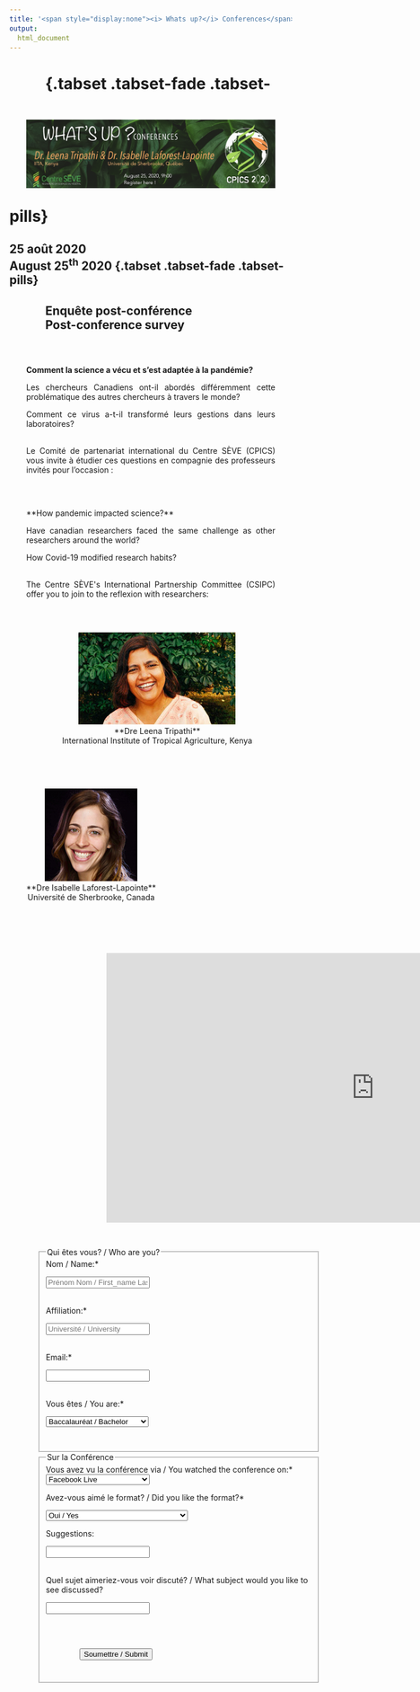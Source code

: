 ```yaml
---
title: '<span style="display:none"><i> Whats up?</i> Conferences</span>'
output:
  html_document
---
```

<head>
<link rel="apple-touch-icon" sizes="180x180" href="/apple-touch-icon.png">
<link rel="icon" type="image/png" sizes="32x32" href="/favicon-32x32.png">
<link rel="icon" type="image/png" sizes="16x16" href="/favicon-16x16.png">
<link rel="manifest" href="/site.webmanifest">
<link rel="mask-icon" href="/safari-pinned-tab.svg" color="#5bbad5">
<meta name="msapplication-TileColor" content="#da532c">
<meta name="theme-color" content="#ffffff">
<meta charset="utf-8">
<meta name="viewport" content="width=device-width, initial-scale=1">
<link rel="stylesheet" href="./form.css">
<link rel="stylesheet" href="./column_text_style.css">

</head>
<style>
.main-container {
  max-width: 1400px;
  margin-left: auto;
  margin-right: auto;
}

figure {
  padding: 4px;
  margin: auto;
}

figcaption {
  font-style: italic;
  padding: 2px;
  text-align: center;
}
div.figure p + p {
  display: table-caption;
}
.column {
  float: left;
  padding: 30px;
}

.left{
  width: 5%;
  padding: 0px;
}

.middle, .right  {
  width: 45%;
}

.central {
  width: 80%;
  display: block;
  margin-left: auto;
  margin-right: auto;
}

.midleft, .midright {
  float: right;
  width: 40%
}

/* Clear floats after the columns */
  .row:after {
    content: "";
    display: table;
    clear: both;
  }

.center {
  display: block;
  margin-left: auto;
  margin-right: auto;
}

</style>
<script src="https://kit.fontawesome.com/0af1a424a5.js" crossorigin="anonymous"></script>

<script type="text/javascript">
function showfield(Occupation_level){
	if(Occupation_level == 'Autre / Other') {
		document.getElementById('div1').innerHTML = '<input type="text" name="Other affiliation" id="Other affiliation" style="padding: 0.75em ; border: 1px solid #e5e5e5; border-radius: 30px; margin: 0em;" />';
	}
	else {
		document.getElementById('div1').innerHTML='';
	}	
}
</script>

<div class="row">
<div class="column left" style="text-align: center">
&nbsp;
</div>

<div class="column center" style="text-align: center">

<img src="images/whats up 2020/whatsup_25aug_conferences_en.png" alt="What's up conferences August 25<sup>th</sup> at 9h am with Dr. Leena Tripathi from IITA Kenya and Dr. Isabelle Laforest-Lapointe from University of Sherbrooke Canada">
  
 </div> 
</div> 


#  {.tabset .tabset-fade .tabset-pills}

<!--## Professors / Professeurs

<div class="row">
<div class="column left">
  <img src="" style="width:84%; border-bottom:5px">
<br><br>
  <img src="" style="width:84%">
</div>

<div class="column right">
  <img src="" style="padding: 0px; width:84%; border-bottom:5px">
<br><br>
  <img src="" style="padding: 0px; width:84%">
</div>

</div>-->

## 25 août 2020<br>August 25<sup>th</sup> 2020 {.tabset .tabset-fade .tabset-pills}

<div class="row">
<div class="column left" style="text-align: justify">
&nbsp;
</div>

<div class="column middle" style="text-align: justify">

**Comment la science a vécu et s’est adaptée à la pandémie?** 

Les chercheurs Canadiens ont-il abordés différemment cette problématique des autres chercheurs à travers le monde? 

Comment ce virus a-t-il transformé leurs gestions dans leurs laboratoires? 

<br>
<div>
Le Comité de partenariat international du Centre SÈVE (CPICS) vous invite à étudier ces questions en compagnie des professeurs invités pour l’occasion : 
</div>
</div>

<div class="column right" style="text-align: justify">
**How pandemic impacted science?** 

Have canadian researchers faced the same challenge as other researchers around the world? 

How Covid-19 modified research habits? 

<div >
<br>
The Centre SÈVE's International Partnership Committee (CSIPC) offer you to join to the reflexion with researchers: 
</div></div></div>

<div class="row">
<div class="column left" style="text-align: center">
&nbsp;
</div>
<div class="column middle" style="text-align: center">

<center> <a href="https://www.iita.org/iita-staff/tripathi-leena/"><img src="images/whats up 2020/Leena.png" alt="Dr. Leena Tripathi from IITA Kenya"></a></center>
<center> **Dre Leena Tripathi**</center> 

<center> International Institute of Tropical Agriculture, Kenya </center> 
<br>

</div>

<div class="column right" style="text-align: center">

<center> <a href="https://isabellelaforestlapointe.wordpress.com/"><img src="images/whats up 2020/Isabelle.png" alt="Dr. Isabelle Laforest-Lapointe from University of Sherbrooke Canada"></a></center>
<center> **Dre Isabelle Laforest-Lapointe**</center> 

<center> Université de Sherbrooke, Canada</center> 
<br>

</div>
</div>




<div class="row">
<div class="column left" style="text-align: center">
&nbsp;
</div>
<div class="column central" style="text-align: center">

<!-- blank line -->
<figure class="video_container" style="padding-left: 10%">
<iframe width="953" height="480" src="https://www.youtube.com/embed/-gFsec4hoDk" frameborder="0" allow="accelerometer; autoplay; encrypted-media; gyroscope; picture-in-picture" allowfullscreen style="display: block;margin-left: auto;  margin-right: auto;"></iframe>
</figure>
<!-- blank line -->

</div>
</div>

<!--
### Inscriptions


<div rows=2 class="row" style="width: 100%; padding-left: 10%; padding-right: 10%">


<form name="CPICS_whatsup_registration" method="POST" data-netlify="false">

<label > Prénom / First Name:* </label>  

<input type="text" name="First name" placeholder="" required/>
     <br> <br>
	 
<label > Nom / Last Name:* </label> 

<input type="text" name="Last name" placeholder="" required/><br> <br>
    
<label > Affiliation:* </label>  

<input type="text" name="Affiliation" placeholder="" required/><br> <br>

<label>Email:* </label> 

<input type="text" name="Email" placeholder="" required/><br> <br>

<input type="hidden" name="_subject" value="inscription" />

<label> Vous êtes / You are:* </label>

<select name="Occupation_level" id="Occupation level" onchange="showfield(this.options[this.selectedIndex].value)" required>
<option value="Baccalauréat / Bachelor" /> Baccalauréat / Bachelor </option>
<option value="Maîtrise / Master's" /> Maîtrise / Master's </option>
<option value="Doctorat / PhD" /> Doctorat / PhD </option>
<option value="Postdoc" /> Postdoc </option>
<option value="Technicien(ne) / Technician" /> Technicien(ne) / Technician </option>
<option value="Chercheur(e) / Researcher" /> Chercheur(e) / Researcher </option>
<option value="Autre / Other" /> Autre / Other </option>
</select>


<div id="div1"></div>
 <br> <br>
 
<input type="hidden" name="_gotcha" />

<label class="container">En participant au zoom, je consens à être enregistré durant la conférence lorsque j’apparais.<br>
By participating in the Zoom meeting, I consent to be recorded during the conference if I appear.
  <input name="agree_recording" type="checkbox" checked="checked" required>
  <span class="checkmark"></span>
</label>
 <br>

<div class="column right" style="padding-right: 70%; float: right">
<input type="submit" value="Soumettre / Submit"/>
</div>

</form>
</div>
-->

## Enquête post-conférence<br>Post-conference survey

<div rows=2 class="row" style="width: 100%; padding-left: 10%; padding-right: 10%">


<form name="post_conference_survey_25aug" method="POST" data-netlify="true">

<fieldset>
<legend> Qui êtes vous? / Who are you? </legend>
<label > Nom / Name:* </label> 

<input type="text" name="Name" placeholder="Prénom Nom / First_name Last_name" required/><br> <br>
    
<label > Affiliation:* </label>  

<input type="text" name="Affiliation" placeholder="Université / University" required/><br> <br>

<label>Email:* </label> 

<input type="text" name="Email" placeholder="" required/><br> <br>

<input type="hidden" name="_subject" value="survey_25aug" />

<label> Vous êtes / You are:* </label>

<select name="Occupation_level" id="Occupation level" onchange="showfield(this.options[this.selectedIndex].value)" required>
<option value="Baccalauréat / Bachelor" /> Baccalauréat / Bachelor </option>
<option value="Maîtrise / Master's" /> Maîtrise / Master's </option>
<option value="Doctorat / PhD" /> Doctorat / PhD </option>
<option value="Postdoc" /> Postdoc </option>
<option value="Technicien(ne) / Technician" /> Technicien(ne) / Technician </option>
<option value="Chercheur(e) / Researcher" /> Chercheur(e) / Researcher </option>
<option value="Autre / Other" /> Autre / Other </option>
</select>


<div id="div1"></div>
 <br> <br>
</fieldset>
 
<input type="hidden" name="_gotcha" />

<fieldset>
<legend> Sur la Conférence </legend>
<label> Vous avez vu la conférence via / You watched the conference on:* </label>

<select name="Platform" id="Platform" required>
<option value="Facebook Live" /> Facebook Live </option>
<option value="Zoom" /> Zoom </option>
<option value="Enregistrement / Recording" /> Enregistrement / Recording </option>
</select> <br>

<label> Avez-vous aimé le format? / Did you like the format?* </label>

<select name="Like_format" id="Like_format" required>
<option value="Yes / Oui" />Oui / Yes</option>
<option value="Non / No" />Non / No</option>
<option value="Pourrait être amélioré / Could be better" />Pourrait être amélioré / Could be better</option>
</select> <br>

<label > Suggestions: </label> 

<input type="text" name="suggestions" placeholder="" /><br> <br>

<label > Quel sujet aimeriez-vous voir discuté? / What subject would you like to see discussed?</label> 

<input type="text" name="new_subjects" placeholder="" /><br> <br>

<div class="column right" style="padding-right: 60%; float: right">
<input type="submit" value="Soumettre / Submit"/>
</div>
</fieldset>

</form>
</div>
